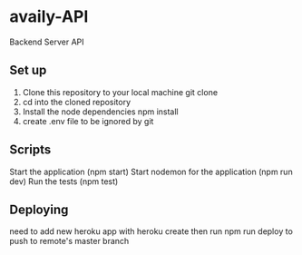 # availy-API
Backend Server API

## Set up
1. Clone this repository to your local machine git clone 
2. cd into the cloned repository
4. Install the node dependencies npm install
5. create .env file to be ignored by git 

## Scripts
Start the application (npm start) 
Start nodemon for the application (npm run dev) 
Run the tests (npm test)

## Deploying
need to add new heroku app with heroku create 
then run npm run deploy to push to remote's master branch
